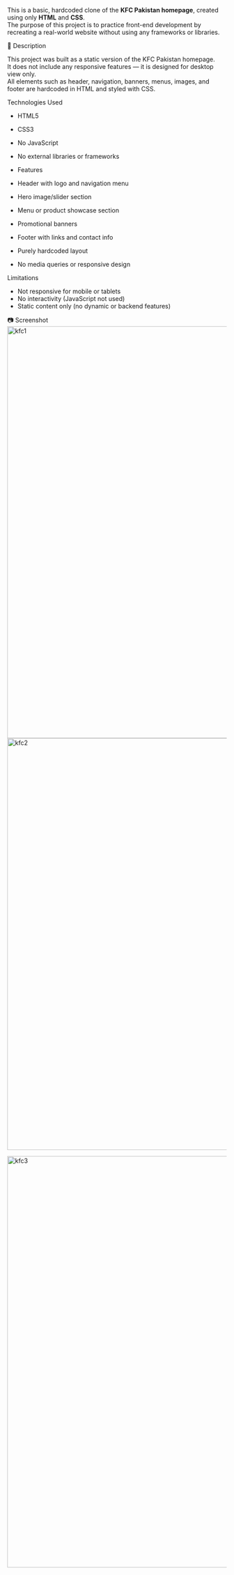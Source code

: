 This is a basic, hardcoded clone of the **KFC Pakistan homepage**, created using only **HTML** and **CSS**.  
The purpose of this project is to practice front-end development by recreating a real-world website without using any frameworks or libraries.


📖 Description

This project was built as a static version of the KFC Pakistan homepage.  
It does not include any responsive features — it is designed for desktop view only.  
All elements such as header, navigation, banners, menus, images, and footer are hardcoded in HTML and styled with CSS.

Technologies Used

- HTML5  
- CSS3  
- No JavaScript  
- No external libraries or frameworks

- Features

- Header with logo and navigation menu  
- Hero image/slider section  
- Menu or product showcase section  
- Promotional banners  
- Footer with links and contact info  
- Purely hardcoded layout  
- No media queries or responsive design

Limitations

- Not responsive for mobile or tablets  
- No interactivity (JavaScript not used)  
- Static content only (no dynamic or backend features)

📷 Screenshot<img width="946" alt="kfc1" src="https://github.com/user-attachments/assets/5e91342f-0f0f-401d-9a5b-17554f66107c" />
<img width="946" alt="kfc2" src="https://github.com/user-attachments/assets/2a3bf845-d3d7-4900-960d-92efa502d319" />

<img width="945" alt="kfc3" src="https://github.com/user-attachments/assets/9c0a5034-7c7e-4b67-9af0-ae8afd114da3" />



